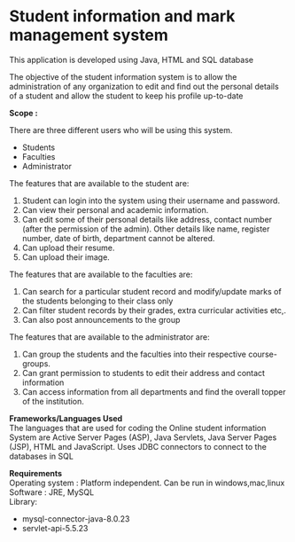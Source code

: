 # Student information and mark management system

This application is developed using Java, HTML and SQL database

The objective of the student information system is to allow the administration of any organization to edit and find out the personal details of a student and allow the student to keep his profile up-to-date

<b>Scope :</b>

There are three different users who will be using this system.
  <ul>
    <li>Students</li>
    <li> Faculties </li>
    <li> Administrator </li>
  </ul>
The features that are available to the student are:
<ol>
  <li>Student can login into the system using their username and password.</li>
  <li>Can view their personal and academic information.</li>
  <li>Can edit some of their personal details like address,
contact number (after the permission of the admin).
Other details like name, register number, date of birth,
department cannot be altered.</li>
  <li>Can upload their resume.</li>
  <li>Can upload their image.</li>
</ol>  

The features that are available to the faculties are:
<ol>
   <li>Can search for a particular student record and
modify/update marks of the students belonging to their
class only</li>
   <li>Can filter student records by their grades, extra curricular
activities etc,.</li>
   <li>Can also post announcements to the group</li>
  </ol>
  
The features that are available to the administrator are:
<ol>
  <li>Can group the students and the faculties into their
respective course-groups.</li>
   <li>Can grant permission to students to edit their address and
contact information</li>
   <li>Can access information from all departments and find the
overall topper of the institution.</li>
  </ol>
  
 <b> Frameworks/Languages Used </b>
 <br>
The languages that are used for coding the Online
student information System are Active Server Pages (ASP),
Java Servlets, Java Server Pages (JSP), HTML and
JavaScript. Uses JDBC connectors to connect to the databases in SQL


<b>Requirements</b><br>
Operating system : Platform independent. Can be run in windows,mac,linux <br>
Software : JRE, MySQL<br>
Library:<br> 
<ul>
<li> mysql-connector-java-8.0.23 </li>
<li> servlet-api-5.5.23 </li>
</ul>

